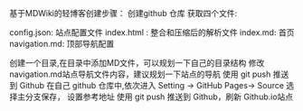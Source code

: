 基于MDWiki的轻博客创建步骤：
创建github 仓库
获取四个文件:

config.json: 站点配置文件
index.html : 整合和压缩后的解析文件
index.md: 首页
navigation.md: 顶部导航配置


创建一个目录,在目录中添加MD文件，可以规划一下自己的目录结构
修改navigation.md站点导航文件内容，建议规划一下站点的导航
使用 git push 推送到 Github
在自己 github 仓库中,依次进入 Setting -> GitHub Pages-> Source 选择主分支保存， 设置参考地址
使用 git push 推送到 Github，刷新 Github.io站点